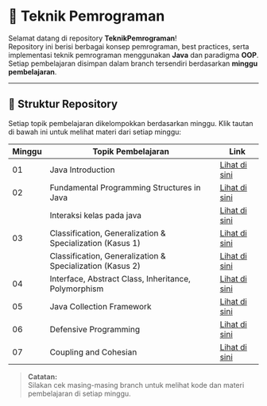 # 📘 Teknik Pemrograman

Selamat datang di repository **TeknikPemrograman**!  
Repository ini berisi berbagai konsep pemrograman, best practices, serta implementasi teknik pemrograman menggunakan **Java** dan paradigma **OOP**.  
Setiap pembelajaran disimpan dalam branch tersendiri berdasarkan **minggu pembelajaran**.

---

## 📂 **Struktur Repository**
Setiap topik pembelajaran dikelompokkan berdasarkan minggu. Klik tautan di bawah ini untuk melihat materi dari setiap minggu:

| Minggu | Topik Pembelajaran | Link |
|--------|--------------------|------|
| 01 | Java Introduction | [Lihat di sini](https://github.com/andythoriq/TeknikPemrograman/tree/minggu-01) |
| 02 | Fundamental Programming Structures in Java | [Lihat di sini](https://github.com/andythoriq/TeknikPemrograman/tree/minggu-02) |
|  | Interaksi kelas pada java | [Lihat di sini](https://github.com/andythoriq/TeknikPemrograman/tree/minggu-02-teori) |
| 03 | Classification, Generalization & Specialization (Kasus 1) | [Lihat di sini](https://github.com/andythoriq/TeknikPemrograman/tree/minggu-03) |
|  | Classification, Generalization & Specialization (Kasus 2) | [Lihat di sini](https://github.com/andythoriq/TeknikPemrograman/tree/minggu-03-2) |
| 04 | Interface, Abstract Class, Inheritance, Polymorphism | [Lihat di sini](https://github.com/andythoriq/TeknikPemrograman/tree/minggu-04) |
| 05 | Java Collection Framework | [Lihat di sini](https://github.com/andythoriq/TeknikPemrograman/tree/minggu-05) |
| 06 | Defensive Programming | [Lihat di sini](https://github.com/andythoriq/TeknikPemrograman/tree/minggu-06) |
| 07 | Coupling and Cohesian | [Lihat di sini](https://github.com/andythoriq/TeknikPemrograman/tree/minggu-07) |

> **Catatan:**  
> Silakan cek masing-masing branch untuk melihat kode dan materi pembelajaran di setiap minggu.

